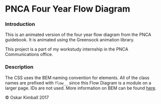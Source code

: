 # PNCA Four Year Flow Diagram

### Introduction

This is an animated version of the four year flow diagram from the PNCA guidebook. It is animated using the Greensock animation library.

This project is a part of my workstudy internship in the PNCA Communications office.


### Description

The CSS uses the BEM naming convention for elements. All of the class names are prefixed with `flow__` since this Flow Diagram is a module on a larger page. IDs are not used. More information on BEM can be found [here](http://getbem.com/naming/).

&copy; Oskar Kimball 2017
